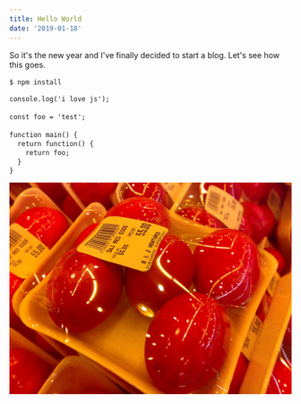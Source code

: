 ```yaml
---
title: Hello World
date: '2019-01-18'
---
```


So it's the new year and I've finally decided to start a blog. Let's see how this goes.

```
$ npm install
```

```js{showLineNumbers: true}
console.log('i love js');

const foo = 'test';

function main() {
  return function() {
    return foo; 
  }
}
```

![salty egg](salty_egg.jpg "salty egg")
